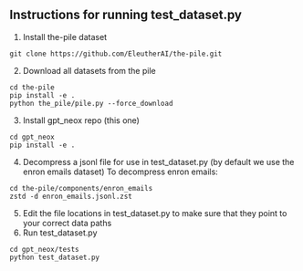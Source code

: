 ## Instructions for running test_dataset.py
1. Install the-pile dataset
```
git clone https://github.com/EleutherAI/the-pile.git
```
2. Download all datasets from the pile
```
cd the-pile
pip install -e .
python the_pile/pile.py --force_download
```
3. Install gpt_neox repo (this one)
```
cd gpt_neox
pip install -e .
```
4. Decompress a jsonl file for use in test_dataset.py (by default we use the enron emails dataset)
To decompress enron emails:
```
cd the-pile/components/enron_emails
zstd -d enron_emails.jsonl.zst
```
5. Edit the file locations in test_dataset.py to make sure that they point to your correct data paths
6. Run test_dataset.py
```
cd gpt_neox/tests
python test_dataset.py
```